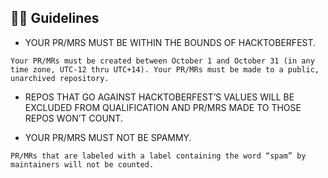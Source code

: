 ## 👨‍💻 Guidelines

- YOUR PR/MRS MUST BE WITHIN THE BOUNDS OF HACKTOBERFEST.

`Your PR/MRs must be created between October 1 and October 31 (in any time zone, UTC-12 thru UTC+14).
Your PR/MRs must be made to a public, unarchived repository.`

- REPOS THAT GO AGAINST HACKTOBERFEST’S VALUES WILL BE EXCLUDED FROM QUALIFICATION AND PR/MRS MADE TO THOSE REPOS WON’T COUNT.

- YOUR PR/MRS MUST NOT BE SPAMMY.

`PR/MRs that are labeled with a label containing the word “spam” by maintainers will not be counted.`
